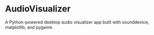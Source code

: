 # AudioVisualizer
A Python-powered desktop audio visualizer app built with sounddevice, matplotlib, and pygame.
